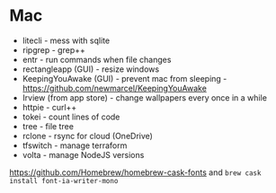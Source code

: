 # Mac

- litecli - mess with sqlite
- ripgrep - grep++
- entr - run commands when file changes
- rectangleapp (GUI) - resize windows
- KeepingYouAwake (GUI) - prevent mac from sleeping - https://github.com/newmarcel/KeepingYouAwake
- Irview (from app store) - change wallpapers every once in a while
- httpie - curl++
- tokei - count lines of code
- tree - file tree
- rclone - rsync for cloud (OneDrive)
- tfswitch - manage terraform
- volta - manage NodeJS versions

https://github.com/Homebrew/homebrew-cask-fonts and `brew cask install font-ia-writer-mono`
